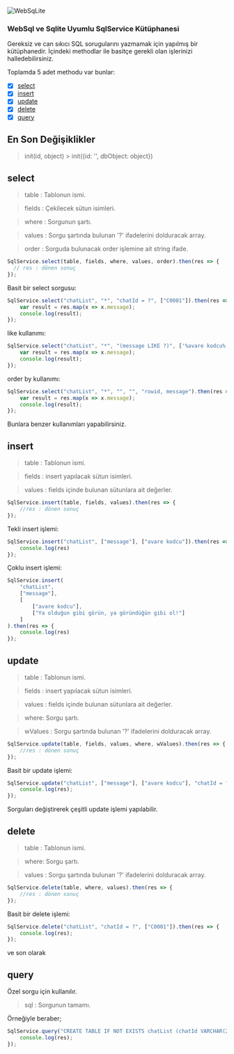 ![WebSqLite](http://i.hizliresim.com/1LVQY1.png)

### WebSql ve Sqlite Uyumlu SqlService Kütüphanesi
Gereksiz ve can sıkıcı SQL sorugularını yazmamak için yapılmış bir kütüphanedir. İçindeki methodlar ile basitçe gerekli olan işlerinizi halledebilirsiniz.

Toplamda 5 adet methodu var bunlar:

- [x] [select](#select)
- [x] [insert](#insert)
- [x] [update](#update)
- [x] [delete](#delete)
- [x] [query](#query)

## En Son Değişiklikler

> init(id, object) > init({id: '', dbObject: object})

## select

> table : Tablonun ismi.

>  fields : Çekilecek sütun isimleri.

>  where : Sorgunun şartı.

>  values : Sorgu şartında bulunan '?' ifadelerini dolduracak array.

>  order : Sorguda bulunacak order işlemine ait string ifade.


```javascript
SqlService.select(table, fields, where, values, order).then(res => {
  // res : dönen sonuç
});
```

Basit bir select sorgusu:
```javascript
SqlService.select("chatList", "*", "chatId = ?", ["C0001"]).then(res => {
    var result = res.map(x => x.message);
    console.log(result);
});
```
like kullanımı:
```javascript
SqlService.select("chatList", "*", "(message LIKE ?)", ['%avare kodcu%']).then(res => {
    var result = res.map(x => x.message);
    console.log(result);
});
```
order by kullanımı:
```javascript
SqlService.select("chatList", "*", "", "", "rowid, message").then(res => {
    var result = res.map(x => x.message);
    console.log(result);
});
```

Bunlara benzer kullanımları yapabilirsiniz.

## insert

> table : Tablonun ismi.

>  fields : insert yapılacak sütun isimleri.

>  values :  fields içinde bulunan sütunlara ait değerler.

```javascript
SqlService.insert(table, fields, values).then(res => {
    //res : dönen sonuç
});
```
Tekli insert işlemi:
```javascript
SqlService.insert("chatList", ["message"], ["avare kodcu"]).then(res => {
    console.log(res)
});
```
Çoklu insert işlemi:

```javascript
SqlService.insert(
    "chatList",
    ["message"],
    [
        ["avare kodcu"],
        ["Ya olduğun gibi görün, ya göründüğün gibi ol!"]
    ]
).then(res => {
    console.log(res)
});
```

## update


> table : Tablonun ismi.

>  fields : insert yapılacak sütun isimleri.

>  values : fields içinde bulunan sütunlara ait değerler.

>  where: Sorgu şartı.

>  wValues : Sorgu şartında bulunan '?' ifadelerini dolduracak array.

```javascript
SqlService.update(table, fields, values, where, wValues).then(res => {
    //res : dönen sonuç
});
```
Basit bir update işlemi:
```javascript
SqlService.update("chatList", ["message"], ["avare kodcu"], "chatId = ?", ["C0001"]).then(res => {
    console.log(res);
});
```
Sorguları değiştirerek çeşitli update işlemi yapılabilir.

## delete


> table : Tablonun ismi.

>  where: Sorgu şartı.

>  values : Sorgu şartında bulunan '?' ifadelerini dolduracak array.

```javascript
SqlService.delete(table, where, values).then(res => {
    //res : dönen sonuç
});
```
Basit bir delete işlemi:
```javascript
SqlService.delete("chatList", "chatId = ?", ["C0001"]).then(res => {
    console.log(res);
});
```
ve son olarak 
## query

Özel sorgu için kullanılır.

> sql :  Sorgunun tamamı.

Örneğiyle beraber;
```javascript
SqlService.query("CREATE TABLE IF NOT EXISTS chatList (chatId VARCHAR(255) NOT NULL, message TEXT)").then(res => {
    console.log(res);
});
```
